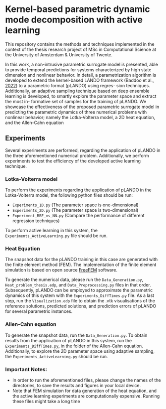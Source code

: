 # Kernel-based parametric dynamic mode decomposition with active learning 

This repository contains the methods and techniques implemented in the context of the thesis
research project of MSc in Computational Science at the University of Amsterdam & University of Twente.





In this work, a non-intrusive parametric surrogate model is presented, able to provide
temporal predictions for systems characterized by high state dimension and nonlinear
behavior. In detail, a parametrization algorithm is developed to extend the kernel-based
LANDO framework (Baddoo et al., [2022](https://royalsocietypublishing.org/doi/full/10.1098/rspa.2021.0830)) to a parametric format (pLANDO) using regres-
sion techniques. Additionally, an adaptive sampling technique based on deep ensemble
learning is developed, to smartly explore the parameter space and extract the most in-
formative set of samples for the training of pLANDO. We showcase the effectiveness
of the proposed parametric surrogate model in predicting the parametric dynamics of
three numerical problems with nonlinear behavior; namely the Lotka-Volterra model, a
2D heat equation, and the Allen-Cahn equation


## Experiments

Several experiments are performed, regarding the application of pLANDO in the three aforementioned numerical problem. 
Additionally, we perform experiments to test the efficiency of the developed active learning technique. 

### Lotka-Volterra model
To perform the experiments regarding the application of pLANDO in the Lotka-Volterra model, the following python files should be run:

* `Experiments_1D.py` (The parameter space is one-dimensional)
* `Experiments_2D.py` (The parameter space is two-dimensional)
* `Experiment_RBF_vs_NN.py` (Compare the performance of different regression techniques)

To perform active learning in this system, the `Experiments_ActiveLearning.py` file should be run.



### Heat Equation 

The snapshot data for the pLANDO training in this case are generated with the finite element method (FEM). 
The implementation of the finite element simulation is based on open source [FreeFEM](https://freefem.org/) software. 

To generate the numerical data, please run the `Data_Generation.py`, `Heat_problem_thesis.edp`, and `Data_Preprocessing.py` files in that order. 
Subsequently, pLANDO can be employed to approximate the parametric dynamics of this system with the `Experiments_DiffTimes.py` file. 
As a last step, run the `Visualization.edp` file to obtain the .vtk visualisations of the reference solutions, predicted solutions, and prediction errors of pLANDO for several parametric instances. 



### Allen-Cahn equation

To generate the snapshot data, run the `Data_Generation.py`. 
To obtain results from the application of pLANDO in this system, run the `Experiments_DiffTimes.py`, in the folder of the Allen-Cahn equation. 
Additionally, to explore the 2D parameter space using adaptive sampling, the `Experiments_ActiveLearning.py` should be run.




### Important Notes:
* In order to run the aforementioned files, please change the names of the directories, to save the results and figures in your local device.
* Note that FEM simulation for data generation of the heat equation, and the active learning experiments are computationally expensive. Running these files might take a long time

